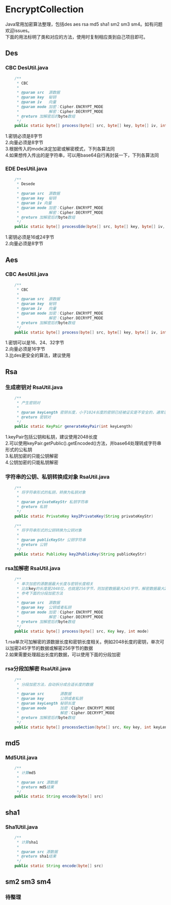 # EncryptCollection
Java常用加密算法整理，包括des aes rsa md5 sha1 sm2 sm3 sm4。如有问题欢迎issues。  
下面的用法标明了类和对应的方法，使用时复制相应类到自己项目即可。
## Des
### CBC DesUtil.java
``` java
    /**
     * CBC
     *
     * @param src  源数据
     * @param key  秘钥
     * @param iv   向量
     * @param mode 加密：Cipher.ENCRYPT_MODE
     *             解密：Cipher.DECRYPT_MODE
     * @return 加解密后的byte数组
     */
    public static byte[] process(byte[] src, byte[] key, byte[] iv, int mode)
```
1.密钥必须是8字节  
2.向量必须是8字节  
3.根据传入的mode决定加密或解密模式，下列各算法同  
4.如果想传入传出的是字符串，可以用base64自行再封装一下，下列各算法同 
### EDE DesUtil.java
``` java
    /**
     * Desede
     *
     * @param src  源数据
     * @param key  秘钥
     * @param iv 向量
     * @param mode 加密：Cipher.ENCRYPT_MODE
     *             解密：Cipher.DECRYPT_MODE
     * @return 加解密后的byte数组
     */
    public static byte[] processEde(byte[] src, byte[] key, byte[] iv, int mode)
```
1.密钥必须是16或24字节  
2.向量必须是8字节
## Aes
### CBC AesUtil.java
``` java
    /**
     * CBC
     *
     * @param src  源数据
     * @param key  秘钥
     * @param iv   向量
     * @param mode 加密：Cipher.ENCRYPT_MODE
     *             解密：Cipher.DECRYPT_MODE
     * @return 加解密后的byte数组
     */
    public static byte[] process(byte[] src, byte[] key, byte[] iv, int mode) 
```
1.密钥可以是16、24、32字节  
2.向量必须是16字节  
3.比des更安全的算法，建议使用
## Rsa
### 生成密钥对 RsaUtil.java
``` java
    /**
     * 产生密钥对
     *
     * @param keyLength 密钥长度，小于1024长度的密钥已经被证实是不安全的，通常设置为1024或者2048，建议2048
     * @return 密钥对
     */
    public static KeyPair generateKeyPair(int keyLength)
```
1.keyPair包括公钥和私钥，建议使用2048长度  
2.可以使用keyPair.getPublic().getEncoded()方法，并base64处理转成字符串形式的公私钥  
3.私钥加密的只能公钥解密  
4.公钥加密的只能私钥解密
### 字符串的公钥、私钥转换成对象 RsaUtil.java
``` java
    /**
     * 将字符串形式的私钥，转换为私钥对象
     *
     * @param privateKeyStr 私钥字符串
     * @return 私钥
     */
    public static PrivateKey key2PrivateKey(String privateKeyStr)
    
    /**
     * 将字符串形式的公钥转换为公钥对象
     *
     * @param publicKeyStr 公钥字符串
     * @return 公钥
     */
    public static PublicKey key2PublicKey(String publicKeyStr)
```
### rsa加解密 RsaUtil.java
``` java
    /**
     * 单次加密的源数据最大长度与密钥长度相关
     * 比如key的长度是2048位，也就是256字节，则加密数据最大245字节，解密数据最大256字节
     * 参考下面的分段加密方法
     *
     * @param src  源数据
     * @param key  公钥或者私钥
     * @param mode 加密：Cipher.ENCRYPT_MODE
     *             解密：Cipher.DECRYPT_MODE
     * @return 加解密后的byte数组
     */
    public static byte[] process(byte[] src, Key key, int mode)
```
1.rsa单次可加解密的源数据长度和密钥长度相关。例如2048长度的密钥，单次可以加密245字节的数据或解密256字节的数据  
2.如果需要处理超出长度的数据，可以使用下面的分段加密
### rsa分段加解密 RsaUtil.java
``` java
    /**
     * 分段加密方法，自动拆分成合适长度的数据
     *
     * @param src       源数据
     * @param key       公钥或者私钥
     * @param keyLength 秘钥长度
     * @param mode      加密：Cipher.ENCRYPT_MODE
     *                  解密：Cipher.DECRYPT_MODE
     * @return 加解密后的byte数组
     */
    public static byte[] processSection(byte[] src, Key key, int keyLength, int mode)
```
## md5
### Md5Util.java
``` java
    /**
     * 计算md5
     * 
     * @param src 源数据
     * @return md5结果
     */
    public static String encode(byte[] src) 
```
## sha1
### Sha1Util.java
``` java
    /**
     * 计算sha1
     * 
     * @param src 源数据
     * @return sha1结果
     */
    public static String encode(byte[] src) 
```
## sm2 sm3 sm4
### 待整理
